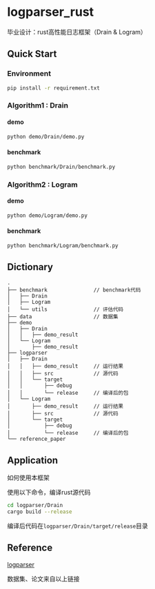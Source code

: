 # logparser_rust

毕业设计：rust高性能日志框架（Drain & Logram）

## Quick Start

### Environment

```bash
pip install -r requirement.txt
```

### Algorithm1 : Drain

#### demo

```bash
python demo/Drain/demo.py
```

#### benchmark

```bash
python benchmark/Drain/benchmark.py
```

### Algorithm2 : Logram

#### demo

```bash
python demo/Logram/demo.py
```

#### benchmark

```bash
python benchmark/Logram/benchmark.py
```
## Dictionary

```
.
├── benchmark               // benchmark代码
│   ├── Drain
│   ├── Logram
│   └── utils               // 评估代码
├── data                    // 数据集
├── demo
│   ├── Drain
│   │   ├── demo_result
│   └── Logram
│       ├── demo_result
├── logparser
│   ├── Drain
│   │   ├── demo_result     // 运行结果
│   │   ├── src             // 源代码
│   │   └── target
│   │       ├── debug
│   │       └── release     // 编译后的包
│   └── Logram
│       ├── demo_result     // 运行结果
│       ├── src             // 源代码
│       └── target
│           ├── debug
│           └── release     // 编译后的包
└── reference_paper
```

## Application

如何使用本框架

使用以下命令，编译rust源代码

```bash
cd logparser/Drain
cargo build --release
```

编译后代码在`logparser/Drain/target/release`目录

## Reference 

[logparser](https://github.com/logpai/logparser)

数据集、论文来自以上链接
